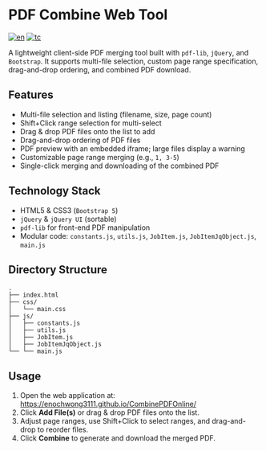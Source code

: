 # PDF Combine Web Tool

[![en](https://img.shields.io/badge/lang-en-red.svg)](https://github.com/enochwong3111/CombinePDFOnline/blob/main/README.md)
[![tc](https://img.shields.io/badge/lang-tc-blue.svg)](https://github.com/enochwong3111/CombinePDFOnline/blob/main/README.tc.md)

A lightweight client-side PDF merging tool built with `pdf-lib`, `jQuery`, and `Bootstrap`. It supports multi-file selection, custom page range specification, drag-and-drop ordering, and combined PDF download.

## Features

- Multi-file selection and listing (filename, size, page count)
- Shift+Click range selection for multi-select
- Drag & drop PDF files onto the list to add
- Drag-and-drop ordering of PDF files
- PDF preview with an embedded iframe; large files display a warning
- Customizable page range merging (e.g., `1, 3-5`)
- Single-click merging and downloading of the combined PDF

## Technology Stack

- HTML5 & CSS3 (`Bootstrap 5`)
- `jQuery` & `jQuery UI` (sortable)
- `pdf-lib` for front-end PDF manipulation
- Modular code: `constants.js`, `utils.js`, `JobItem.js`, `JobItemJqObject.js`, `main.js`

## Directory Structure

```
.
├── index.html
├── css/
│   └── main.css
├── js/
│   ├── constants.js
│   ├── utils.js
│   ├── JobItem.js
│   ├── JobItemJqObject.js
└── └── main.js
```

## Usage

1. Open the web application at:
   https://enochwong3111.github.io/CombinePDFOnline/
2. Click **Add File(s)** or drag & drop PDF files onto the list.
3. Adjust page ranges, use Shift+Click to select ranges, and drag-and-drop to reorder files.
4. Click **Combine** to generate and download the merged PDF.

